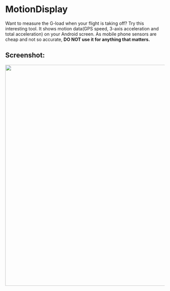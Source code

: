 # MotionDisplay
Want to measure the G-load when your flight is taking off? Try this interesting tool. It shows motion data(GPS speed, 3-axis acceleration and total acceleration) on your Android screen. As mobile phone sensors are cheap and not so accurate, **DO NOT use it for anything that matters.**
## Screenshot:
<image src="https://github.com/ErnestThePoet/MotionDisplay/blob/master/screenshot.jpg" height="700"/>
